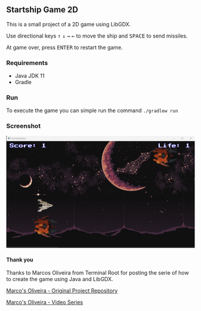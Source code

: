 ## Startship Game 2D

This is a small project of a 2D game using LibGDX.

Use directional keys <kbd>↑</kbd> <kbd>↓</kbd> <kbd>→</kbd> <kbd>←</kbd> to move the ship and <kbd>SPACE</kbd> to send missiles.

At game over, press <kbd>ENTER</kbd> to restart the game.

### Requirements
- Java JDK 11
- Gradle

### Run

To execute the game you can simple run the command ``./gradlew run``

### Screenshot

![screenshot](img.png)

#### Thank you

Thanks to Marcos Oliveira from Terminal Root for posting the serie of how to create the game using Java and LibGDX.

[Marco's Oliveira - Original Project Repository](https://github.com/terroo/spaceship)

[Marco's Oliveira - Video Series](https://www.youtube.com/watch?v=2bmvlwvnirk&list=PLUJBQEDDLNclxZvKTT2Icq9aVBPqLRMCA&ab_channel=TerminalRoot)
